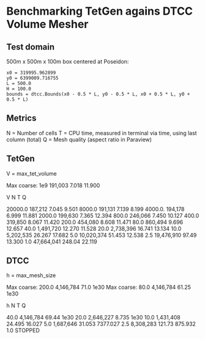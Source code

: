 # Benchmarking TetGen agains DTCC Volume Mesher

## Test domain

500m x 500m x 100m box centered at Poseidon:

    x0 = 319995.962899
    y0 = 6399009.716755
    L = 500.0
    H = 100.0
    bounds = dtcc.Bounds(x0 - 0.5 * L, y0 - 0.5 * L, x0 + 0.5 * L, y0 + 0.5 * L)

## Metrics

N = Number of cells
T = CPU time, measured in terminal via time, using last column (total)
Q = Mesh quality (aspect ratio in Paraview)

## TetGen

V = max_tet_volume

Max coarse: 1e9 191,003 7.018 11.900

V N T Q

20000.0 187,212 7.045 9.501
8000.0 191,131 7.139 8.199
4000.0. 194,178 6.999 11.881
2000.0 199,630 7.365 12.394
800.0 246,066 7.450 10.127
400.0 319,850 8.067 11.420
200.0 454,080 8.608 11.471
80.0 860,494 9.696 12.657
40.0 1,491,720 12.270 11.528
20.0 2,738,396 16.741 13.134
10.0 5,202,535 26.267 17.682
5.0 10,020,374 51.453 12.538
2.5 19,476,910 97.49 13.300
1.0 47,664,041 248.04 22.119

## DTCC

h = max_mesh_size

Max coarse: 200.0 4,146,784 71.0 1e30
Max coarse: 80.0 4,146,784 61.25 1e30

h N T Q

40.0 4,146,784 69.44 1e30
20.0 2,646,227 8.735 1e30
10.0 1,431,408 24.495 16.027
5.0 1,687,646 31.053 7377.027
2.5 8,308,283 121.73 875.932
1.0 STOPPED
